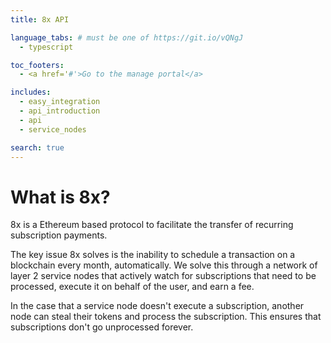 ```yaml
---
title: 8x API

language_tabs: # must be one of https://git.io/vQNgJ
  - typescript

toc_footers:
  - <a href='#'>Go to the manage portal</a>

includes:
  - easy_integration
  - api_introduction
  - api
  - service_nodes

search: true
---
```


# What is 8x?

8x is a Ethereum based protocol to facilitate the transfer of recurring subscription payments.

The key issue 8x solves is the inability to schedule a transaction on a blockchain every month, automatically.
We solve this through a network of layer 2 service nodes that actively watch for subscriptions that need to be processed, execute it on behalf of the user, and earn a fee.

In the case that a service node doesn't execute a subscription, another node can steal their tokens and process the subscription. This ensures that subscriptions don't go unprocessed forever.